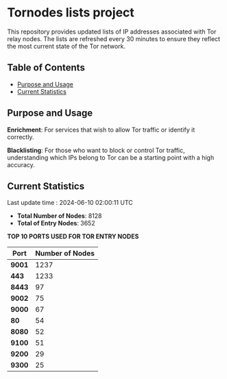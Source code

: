# Tornodes lists project

This repository provides updated lists of IP addresses associated with Tor relay nodes. The lists are refreshed every 30 minutes to ensure they reflect the most current state of the Tor network.

## Table of Contents

- [Purpose and Usage](#purpose-and-usage)
- [Current Statistics](#current-statistics)


## Purpose and Usage

**Enrichment**: For services that wish to allow Tor traffic or identify it correctly.

**Blacklisting**: For those who want to block or control Tor traffic, understanding which IPs belong to Tor can be a starting point with a high accuracy.

## Current Statistics

Last update time : 2024-06-10 02:00:11 UTC

- **Total Number of Nodes**: 8128
- **Total of Entry Nodes**: 3652

**TOP 10 PORTS USED FOR TOR ENTRY NODES**

| **Port** | **Number of Nodes** |
|------|-----------------|
| **9001**   | 1237  |
| **443**   | 1233  |
| **8443**   | 97  |
| **9002**   | 75  |
| **9000**   | 67  |
| **80**   | 54  |
| **8080**   | 52  |
| **9100**   | 51  |
| **9200**   | 29  |
| **9300**   | 25  |

